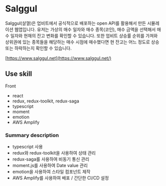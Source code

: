 # Salggul

Salggul(살껄)은 업비트에서 공식적으로 배포하는 open API를 활용해서 만든 시뮬레이션 웹앱입니다. 유저는 가상의 매수 일자와 매수 종목(코인), 매수 금액을 선택해서 매수 일자와 현재의 잔고 변화를 확인할 수 있습니다. 또한 업비트 상승률 순위를 가져와 상위권에 있는 종목들을 해당하는 매수 시점에 매수했다면 현 잔고는 어느 정도로 상승 또는 하락하는지 확인할 수 있습니다.

[https://www.salggul.net](https://www.salggul.net/)

## Use skill

Front

- react
- redux, redux-toolkit, redux-saga
- typescript
- moment
- emotion
- AWS Amplify

### Summary description

- typescript 사용
- redux와 redux-toolkit을 사용하여 상태 관리
- redux-saga를 사용하여 비동기 통신 관리
- moment.js를 사용하여 Date value 관리
- emotion을 사용하여 스타일 컴포넌트 제작
- AWS Amplify를 사용하여 배포 / 간단한 CI/CD 설정
